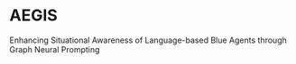 # AEGIS

Enhancing Situational Awareness of Language-based Blue Agents through Graph Neural Prompting

